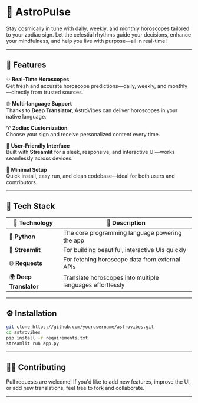 # 🔮 AstroPulse

Stay cosmically in tune with daily, weekly, and monthly horoscopes tailored to your zodiac sign. Let the celestial rhythms guide your decisions, enhance your mindfulness, and help you live with purpose—all in real-time!

---

## 🚀 Features

✨ **Real-Time Horoscopes**  
Get fresh and accurate horoscope predictions—daily, weekly, and monthly—directly from trusted sources.

🌐 **Multi-language Support**  
Thanks to **Deep Translator**, AstroVibes can deliver horoscopes in your native language.

♈ **Zodiac Customization**  
Choose your sign and receive personalized content every time.

📱 **User-Friendly Interface**  
Built with **Streamlit** for a sleek, responsive, and interactive UI—works seamlessly across devices.

🔗 **Minimal Setup**  
Quick install, easy run, and clean codebase—ideal for both users and contributors.

---

## 🧰 Tech Stack

| 🔧 Technology       | 🌟 Description                                                                 |
|--------------------|--------------------------------------------------------------------------------|
| 🐍 **Python**       | The core programming language powering the app                                 |
| 🎨 **Streamlit** | For building beautiful, interactive UIs quickly                      |
| 🌐 **Requests**  | For fetching horoscope data from external APIs                 |
| 🌍 **Deep Translator** | Translate horoscopes into multiple languages effortlessly |

---

## ⚙️ Installation

```bash
git clone https://github.com/yourusername/astrovibes.git
cd astrovibes
pip install -r requirements.txt
streamlit run app.py
````

---


## 🧙‍♂️ Contributing

Pull requests are welcome! If you'd like to add new features, improve the UI, or add new translations, feel free to fork and collaborate.

---

